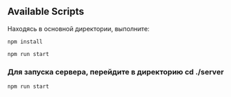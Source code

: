 ## Available Scripts

Находясь в основной директории, выполните:

```
npm install
```
```
npm run start
```

### Для запуска сервера, перейдите в директорию    cd ./server

```
npm run start
```